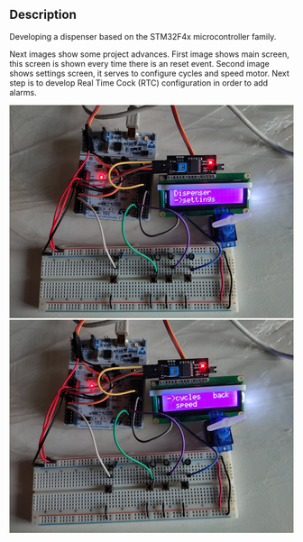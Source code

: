 ## **Description**
Developing a dispenser based on the STM32F4x microcontroller family. 

Next images show some project advances. First image shows main screen, this screen is shown every time there is an reset event. Second image shows settings screen, it serves to configure cycles and speed motor. Next step is to develop Real Time Cock (RTC) configuration in order to add alarms.  

![img](https://github.com/aaron-ev/pet-food-dispenser/blob/master/images/image_main.jpg)
![img](https://github.com/aaron-ev/pet-food-dispenser/blob/master/images/inage_settings.jpg)
